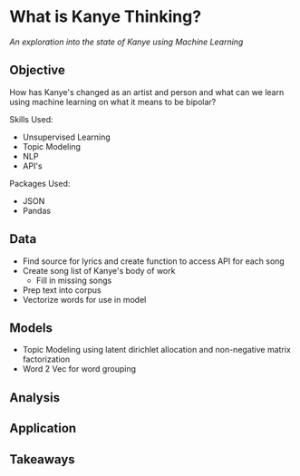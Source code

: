 # What is Kanye Thinking?
_An exploration into the state of Kanye using Machine Learning_

## Objective
How has Kanye's changed as an artist and person and what can we learn using machine learning on what it means to be bipolar?

Skills Used:
- Unsupervised Learning
- Topic Modeling
- NLP
- API's

Packages Used:
- JSON
- Pandas

## Data
- Find source for lyrics and create function to access API for each song
- Create song list of Kanye's body of work
  - Fill in missing songs
- Prep text into corpus
- Vectorize words for use in model
## Models
- Topic Modeling using latent dirichlet allocation and non-negative matrix factorization
- Word 2 Vec for word grouping
## Analysis
## Application
## Takeaways

